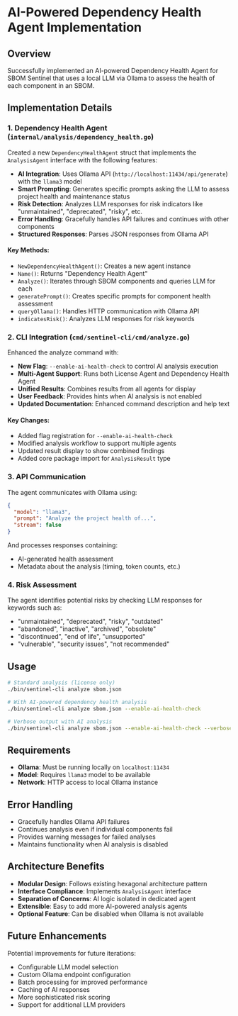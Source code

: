 # AI-Powered Dependency Health Agent Implementation

## Overview

Successfully implemented an AI-powered Dependency Health Agent for SBOM Sentinel that uses a local LLM via Ollama to assess the health of each component in an SBOM.

## Implementation Details

### 1. Dependency Health Agent (`internal/analysis/dependency_health.go`)

Created a new `DependencyHealthAgent` struct that implements the `AnalysisAgent` interface with the following features:

- **AI Integration**: Uses Ollama API (`http://localhost:11434/api/generate`) with the `llama3` model
- **Smart Prompting**: Generates specific prompts asking the LLM to assess project health and maintenance status
- **Risk Detection**: Analyzes LLM responses for risk indicators like "unmaintained", "deprecated", "risky", etc.
- **Error Handling**: Gracefully handles API failures and continues with other components
- **Structured Responses**: Parses JSON responses from Ollama API

#### Key Methods:
- `NewDependencyHealthAgent()`: Creates a new agent instance
- `Name()`: Returns "Dependency Health Agent"
- `Analyze()`: Iterates through SBOM components and queries LLM for each
- `generatePrompt()`: Creates specific prompts for component health assessment
- `queryOllama()`: Handles HTTP communication with Ollama API
- `indicatesRisk()`: Analyzes LLM responses for risk keywords

### 2. CLI Integration (`cmd/sentinel-cli/cmd/analyze.go`)

Enhanced the analyze command with:

- **New Flag**: `--enable-ai-health-check` to control AI analysis execution
- **Multi-Agent Support**: Runs both License Agent and Dependency Health Agent
- **Unified Results**: Combines results from all agents for display
- **User Feedback**: Provides hints when AI analysis is not enabled
- **Updated Documentation**: Enhanced command description and help text

#### Key Changes:
- Added flag registration for `--enable-ai-health-check`
- Modified analysis workflow to support multiple agents
- Updated result display to show combined findings
- Added core package import for `AnalysisResult` type

### 3. API Communication

The agent communicates with Ollama using:

```json
{
  "model": "llama3",
  "prompt": "Analyze the project health of...",
  "stream": false
}
```

And processes responses containing:
- AI-generated health assessment
- Metadata about the analysis (timing, token counts, etc.)

### 4. Risk Assessment

The agent identifies potential risks by checking LLM responses for keywords such as:
- "unmaintained", "deprecated", "risky", "outdated"
- "abandoned", "inactive", "archived", "obsolete"
- "discontinued", "end of life", "unsupported"
- "vulnerable", "security issues", "not recommended"

## Usage

```bash
# Standard analysis (license only)
./bin/sentinel-cli analyze sbom.json

# With AI-powered dependency health analysis
./bin/sentinel-cli analyze sbom.json --enable-ai-health-check

# Verbose output with AI analysis
./bin/sentinel-cli analyze sbom.json --enable-ai-health-check --verbose
```

## Requirements

- **Ollama**: Must be running locally on `localhost:11434`
- **Model**: Requires `llama3` model to be available
- **Network**: HTTP access to local Ollama instance

## Error Handling

- Gracefully handles Ollama API failures
- Continues analysis even if individual components fail
- Provides warning messages for failed analyses
- Maintains functionality when AI analysis is disabled

## Architecture Benefits

- **Modular Design**: Follows existing hexagonal architecture pattern
- **Interface Compliance**: Implements `AnalysisAgent` interface
- **Separation of Concerns**: AI logic isolated in dedicated agent
- **Extensible**: Easy to add more AI-powered analysis agents
- **Optional Feature**: Can be disabled when Ollama is not available

## Future Enhancements

Potential improvements for future iterations:
- Configurable LLM model selection
- Custom Ollama endpoint configuration
- Batch processing for improved performance
- Caching of AI responses
- More sophisticated risk scoring
- Support for additional LLM providers